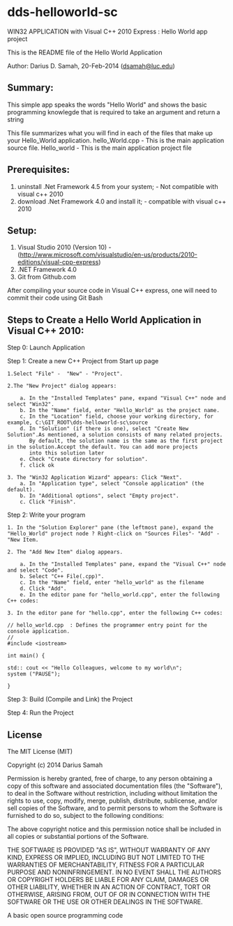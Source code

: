 dds-helloworld-sc
=================
WIN32 APPLICATION with Visual C++ 2010 Express : Hello World app project

This is the README file of the Hello World Application
      
Author: Darius D. Samah, 20-Feb-2014 (dsamah@luc.edu)


Summary:
--------
This simple app speaks the words "Hello World" and shows the basic programming knowlegde that is required to take an argument and return a string


This file summarizes what you will find in each of the files that make up your Hello_World application.
	hello_World.cpp         - This is the main application source file.
	Hello_world  		- This is the main application project file


Prerequisites:
--------------
1. uninstall .Net Framework 4.5 from your system;	    - Not compatible with visual c++ 2010
2. download .Net Framework 4.0 and install it;              - compatible with visual c++ 2010


Setup:
------
1. Visual Studio 2010 (Version 10) - (http://www.microsoft.com/visualstudio/en-us/products/2010-editions/visual-cpp-express)
2. .NET Framework 4.0
2. Git from Github.com

After compiling your source code in Visual C++ express, one will need to commit their code using Git Bash


Steps to Create a Hello World Application in Visual C++ 2010:
-------------------------------------------------------------

Step 0: Launch Application

Step 1: Create a new C++ Project from Start up page
	
	1.Select "File" -  "New" - "Project".
	
	2.The "New Project" dialog appears:
		
		a. In the "Installed Templates" pane, expand "Visual C++" node and select "Win32".
		b. In the "Name" field, enter "Hello_World" as the project name.
		c. In the "Location" field, choose your working directory, for example, C:\GIT_ROOT\dds-helloworld-sc\source
		d. In "Solution" (if there is one), select "Create New Solution".As mentioned, a solution consists of many related projects. 
		   By default, the solution name is the same as the first project in the solution.Accept the default. You can add more projects 
		   into this solution later
		e. Check "Create directory for solution".
		f. click ok
	
	3. The "Win32 Application Wizard" appears: Click "Next".
		a. In "Application type", select "Console application" (the default).
		b. In "Additional options", select "Empty project".
		c. Click "Finish".

Step 2: Write your program

	1. In the "Solution Explorer" pane (the leftmost pane), expand the "Hello_World" project node ? Right-click on "Sources Files"- "Add" -"New Item.
	
	2. The "Add New Item" dialog appears.
		
		a. In the "Installed Templates" pane, expand the "Visual C++" node and select "Code".
		b. Select "C++ File(.cpp)".
		c. In the "Name" field, enter "hello_world" as the filename
		d. Click "Add".
		e. In the editor pane for "hello_world.cpp", enter the following C++ codes:

	3. In the editor pane for "hello.cpp", enter the following C++ codes:
		
	// hello_world.cpp  : Defines the programmer entry point for the console application.
	//
	#include <iostream>

	int main() {

	std:: cout << "Hello Colleagues, welcome to my world\n";
	system ("PAUSE");

	}

Step 3: Build (Compile and Link) the Project

Step 4: Run the Project


License
-------
The MIT License (MIT)

Copyright (c) 2014 Darius Samah

Permission is hereby granted, free of charge, to any person obtaining a copy
of this software and associated documentation files (the "Software"), to deal
in the Software without restriction, including without limitation the rights
to use, copy, modify, merge, publish, distribute, sublicense, and/or sell
copies of the Software, and to permit persons to whom the Software is
furnished to do so, subject to the following conditions:

The above copyright notice and this permission notice shall be included in
all copies or substantial portions of the Software.

THE SOFTWARE IS PROVIDED "AS IS", WITHOUT WARRANTY OF ANY KIND, EXPRESS OR
IMPLIED, INCLUDING BUT NOT LIMITED TO THE WARRANTIES OF MERCHANTABILITY,
FITNESS FOR A PARTICULAR PURPOSE AND NONINFRINGEMENT. IN NO EVENT SHALL THE
AUTHORS OR COPYRIGHT HOLDERS BE LIABLE FOR ANY CLAIM, DAMAGES OR OTHER
LIABILITY, WHETHER IN AN ACTION OF CONTRACT, TORT OR OTHERWISE, ARISING FROM,
OUT OF OR IN CONNECTION WITH THE SOFTWARE OR THE USE OR OTHER DEALINGS IN
THE SOFTWARE.

















A basic open source programming code
